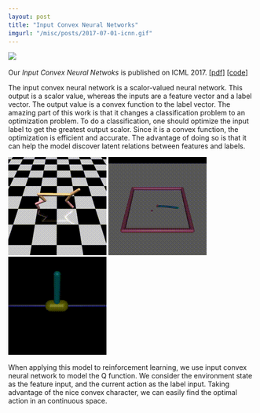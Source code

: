 ```yaml
---
layout: post
title: "Input Convex Neural Networks"
imgurl: "/misc/posts/2017-07-01-icnn.gif"
---
```


![](/misc/posts/2017-07-01-completion.gif)

Our _Input Convex Neural Netwoks_ is published on ICML 2017. [\[pdf\]](https://arxiv.org/abs/1609.07152) [\[code\]](https://github.com/locuslab/icnn)

The input convex neural network is a scalor-valued neural network. This output is a scalor value, whereas the inputs are a feature vector and a label vector. The output value is a convex function to the label vector. The amazing part of this work is that it changes a classification problem to an optimization problem. To do a classification, one should optimize the input label to get the greatest output scalor. Since it is a convex function, the optimization is efficient and accurate. The advantage of doing so is that it can help the model discover latent relations between features and labels.

![](/misc/posts/2017-07-01-icnn2.gif)
![](/misc/posts/2017-07-01-icnn.gif)
![](/misc/posts/2017-07-01-icnn3.gif)

When applying this model to reinforcement learning, we use input convex neural network to model the Q function. We consider the environment state as the feature input, and the current action as the label input. Taking advantage of the nice convex character, we can easily find the optimal action in an continuous space. 